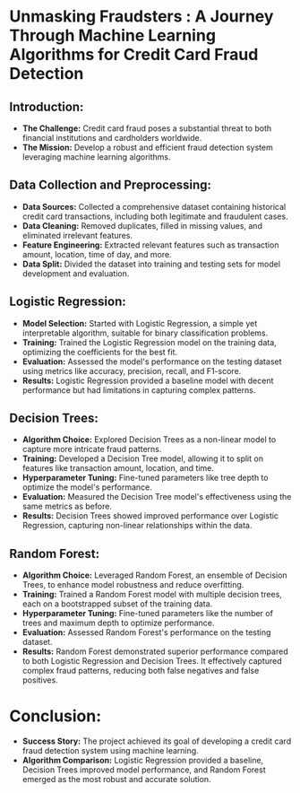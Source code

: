 # Unmasking Fraudsters : A Journey Through Machine Learning Algorithms for Credit Card Fraud Detection

## Introduction:
- **The Challenge:** Credit card fraud poses a substantial threat to both financial institutions and cardholders worldwide.
- **The Mission:** Develop a robust and efficient fraud detection system leveraging machine learning algorithms.

## Data Collection and Preprocessing:
- **Data Sources:** Collected a comprehensive dataset containing historical credit card transactions, including both legitimate and fraudulent cases.
- **Data Cleaning:** Removed duplicates, filled in missing values, and eliminated irrelevant features.
- **Feature Engineering:** Extracted relevant features such as transaction amount, location, time of day, and more.
- **Data Split:** Divided the dataset into training and testing sets for model development and evaluation.

## Logistic Regression:
- **Model Selection:** Started with Logistic Regression, a simple yet interpretable algorithm, suitable for binary classification problems.
- **Training:** Trained the Logistic Regression model on the training data, optimizing the coefficients for the best fit.
- **Evaluation:** Assessed the model's performance on the testing dataset using metrics like accuracy, precision, recall, and F1-score.
- **Results:** Logistic Regression provided a baseline model with decent performance but had limitations in capturing complex patterns.

## Decision Trees:
- **Algorithm Choice:** Explored Decision Trees as a non-linear model to capture more intricate fraud patterns.
- **Training:** Developed a Decision Tree model, allowing it to split on features like transaction amount, location, and time.
- **Hyperparameter Tuning:** Fine-tuned parameters like tree depth to optimize the model's performance.
- **Evaluation:** Measured the Decision Tree model's effectiveness using the same metrics as before.
- **Results:** Decision Trees showed improved performance over Logistic Regression, capturing non-linear relationships within the data.

## Random Forest:
- **Algorithm Choice:** Leveraged Random Forest, an ensemble of Decision Trees, to enhance model robustness and reduce overfitting.
- **Training:** Trained a Random Forest model with multiple decision trees, each on a bootstrapped subset of the training data.
- **Hyperparameter Tuning:** Fine-tuned parameters like the number of trees and maximum depth to optimize performance.
- **Evaluation:** Assessed Random Forest's performance on the testing dataset.
- **Results:** Random Forest demonstrated superior performance compared to both Logistic Regression and Decision Trees. It effectively captured complex fraud patterns, reducing both false negatives and false positives.

# Conclusion:
- **Success Story:** The project achieved its goal of developing a credit card fraud detection system using machine learning.
- **Algorithm Comparison:** Logistic Regression provided a baseline, Decision Trees improved model performance, and Random Forest emerged as the most robust and accurate solution.


